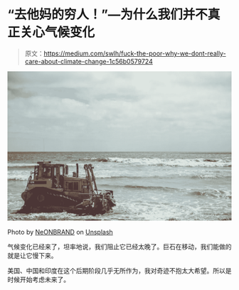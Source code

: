 # “去他妈的穷人！”—为什么我们并不真正关心气候变化

> 原文：<https://medium.com/swlh/fuck-the-poor-why-we-dont-really-care-about-climate-change-1c56b0579724>

![](img/b44a4e7e34cc9bd31890f528d6f23cba.png)

Photo by [NeONBRAND](https://unsplash.com/@neonbrand?utm_source=unsplash&utm_medium=referral&utm_content=creditCopyText) on [Unsplash](https://unsplash.com/search/photos/climate-change?utm_source=unsplash&utm_medium=referral&utm_content=creditCopyText)

气候变化已经来了，坦率地说，我们阻止它已经太晚了。巨石在移动，我们能做的就是让它慢下来。

美国、中国和印度在这个后期阶段几乎无所作为，我对奇迹不抱太大希望。所以是时候开始考虑未来了。